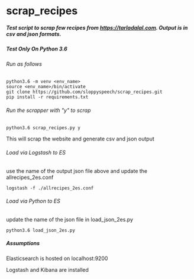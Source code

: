 # scrap_recipes
##### Test script to scrap few recipes from https://tarladalal.com. Output is in csv and json formats.

##### Test Only On Python 3.6
###### Run as follows 
```
python3.6 -m venv <env_name>
source <env_name>/bin/activate
git clone https://github.com/sloppyspeech/scrap_recipes.git
pip install -r requirements.txt
```
###### Run the scrapper with "y" to scrap
```
python3.6 scrap_recipes.py y 
```
This will scrap the website and generate csv and json output

###### Load via Logstash to ES
use the name of the output json file above and update the allrecipes_2es.conf
```
logstash -f ./allrecipes_2es.conf
```

###### Load via Python to ES
update the name of the json file in load_json_2es.py
```
python3.6 load_json_2es.py
````

##### Assumptions
Elasticsearch is hosted on localhost:9200

Logstash and Kibana are installed
